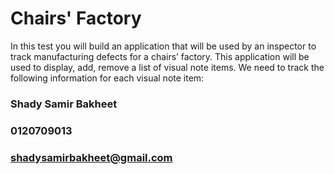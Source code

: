 # Chairs' Factory

In this test you will build an application that will be used by an inspector to track manufacturing defects for a chairs’ factory. This application will be used to display, add, remove a list of visual note items. We need to track the following information for each visual note item:

### Shady Samir Bakheet
### 0120709013
### shadysamirbakheet@gmail.com
